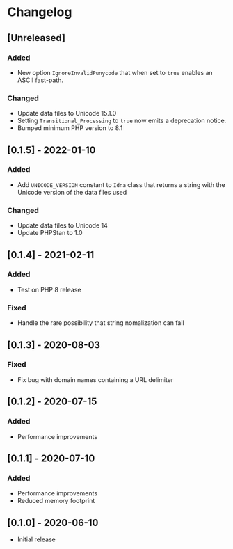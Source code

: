 # Changelog

## [Unreleased]

### Added

* New option `IgnoreInvalidPunycode` that when set to `true` enables an ASCII fast-path.

### Changed

* Update data files to Unicode 15.1.0
* Setting `Transitional_Processing` to `true` now emits a deprecation notice.
* Bumped minimum PHP version to 8.1

## [0.1.5] - 2022-01-10

### Added

* Add `UNICODE_VERSION` constant to `Idna` class that returns a string with the Unicode version of the data files used

### Changed

* Update data files to Unicode 14
* Update PHPStan to 1.0

## [0.1.4] - 2021-02-11

### Added

* Test on PHP 8 release

### Fixed

* Handle the rare possibility that string nomalization can fail

## [0.1.3] - 2020-08-03

### Fixed

* Fix bug with domain names containing a URL delimiter

## [0.1.2] - 2020-07-15

### Added

* Performance improvements

## [0.1.1] - 2020-07-10

### Added

* Performance improvements
* Reduced memory footprint

## [0.1.0] - 2020-06-10

* Initial release
